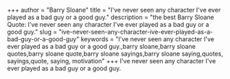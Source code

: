 +++
author = "Barry Sloane"
title = "I've never seen any character I've ever played as a bad guy or a good guy."
description = "the best Barry Sloane Quote: I've never seen any character I've ever played as a bad guy or a good guy."
slug = "ive-never-seen-any-character-ive-ever-played-as-a-bad-guy-or-a-good-guy"
keywords = "I've never seen any character I've ever played as a bad guy or a good guy.,barry sloane,barry sloane quotes,barry sloane quote,barry sloane sayings,barry sloane saying,quotes, sayings,quote, saying, motivation"
+++
I've never seen any character I've ever played as a bad guy or a good guy.
